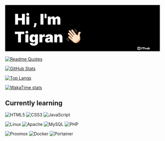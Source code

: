 <img src="img/banner.png" alt="Hi, I'm Tigran">

[![Readme Quotes](https://quotes-github-readme.vercel.app/api?type=horizontal&backgroundColor=000000&quoteColor=ffffff&authorColor=ffffff&symbolColor=ffffff)](https://github.com/piyushsuthar/github-readme-quotes)

[![GitHub Stats](https://github-readme-stats.vercel.app/api?username=Mhitaryan-Tigran&show_icons=true&hide_border=true&icon_color=ffffff&bg_color=000000&title_color=ffffff&ring_color=ffffff)](https://github.com/anuraghazra/github-readme-stats)

[![Top Langs](https://github-readme-stats.vercel.app/api/top-langs/?username=Mhitaryan-Tigran&hide_border=true&bg_color=000000&title_color=ffffff&text_color=ffffff)](https://github.com/anuraghazra/github-readme-stats)

[![WakaTime stats](https://github-readme-stats.vercel.app/api/wakatime?username=Mhitaryan_Tigran&hide_border=true&bg_color=000000&title_color=ffffff&text_color=ffffff&icon_color=ffffff)](https://github.com/anuraghazra/github-readme-stats)

<h2> Currently learning </h2>

![HTML5](https://img.shields.io/badge/HTML5-E34F26?style=for-the-badge&logo=html5&logoColor=white)
![CSS3](https://img.shields.io/badge/CSS3-1572B6?style=for-the-badge&logo=css3&logoColor=white)
![JavaScript](https://img.shields.io/badge/JavaScript-F7DF1E?style=for-the-badge&logo=javascript&logoColor=black)

![Linux](https://img.shields.io/badge/Linux-FCC624?style=for-the-badge&logo=linux&logoColor=black)
![Apache](https://img.shields.io/badge/Apache-D22128?style=for-the-badge&logo=apache&logoColor=white)
![MySQL](https://img.shields.io/badge/MySQL-4479A1?style=for-the-badge&logo=mysql&logoColor=white)
![PHP](https://img.shields.io/badge/PHP-777BB4?style=for-the-badge&logo=php&logoColor=white)

![Proxmox](https://img.shields.io/badge/Proxmox-E57000?style=for-the-badge&logo=proxmox&logoColor=white)
![Docker](https://img.shields.io/badge/Docker-2496ED?style=for-the-badge&logo=docker&logoColor=white)
![Portainer](https://img.shields.io/badge/Portainer-13BEF9?style=for-the-badge&logo=portainer&logoColor=white)

